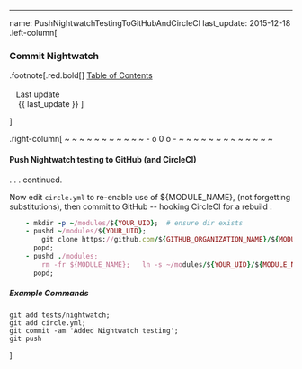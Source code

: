 ---
name: PushNightwatchTestingToGitHubAndCircleCI
last_update: 2015-12-18
 .left-column[
  ### Commit Nightwatch
  <!-- input_type_indicator -->
.footnote[.red.bold[] [
Table of Contents](./toc.html)
<br />
<br />&nbsp; &nbsp;Last update
<br />&nbsp; &nbsp; {{ last_update  }}
]
<!-- H -->]
.right-column[
~ ~ ~ ~ ~ ~ ~ ~ ~ ~ ~ - o 0 o - ~ ~ ~ ~ ~ ~ ~ ~ ~ ~ ~ ~ ~

#### Push Nightwatch testing to GitHub (and CircleCI)

. . . continued.

Now edit ```circle.yml``` to re-enable use of ${MODULE_NAME}, (not forgetting substitutions), then commit to GitHub -- hooking CircleCI for a rebuild :

```ruby
    - mkdir -p ~/modules/${YOUR_UID};  # ensure dir exists
    - pushd ~/modules/${YOUR_UID};
        git clone https://github.com/${GITHUB_ORGANIZATION_NAME}/${MODULE_NAME};
      popd;
    - pushd ./modules;
        rm -fr ${MODULE_NAME};   ln -s ~/modules/${YOUR_UID}/${MODULE_NAME} ${MODULE_NAME};
      popd;
```
##### Example Commands
```terminal
git add tests/nightwatch;
git add circle.yml;
git commit -am 'Added Nightwatch testing';
git push
```
<!-- B -->]
